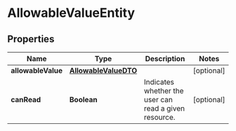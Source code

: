 # AllowableValueEntity

## Properties
Name | Type | Description | Notes
------------ | ------------- | ------------- | -------------
**allowableValue** | [**AllowableValueDTO**](AllowableValueDTO.md) |  |  [optional]
**canRead** | **Boolean** | Indicates whether the user can read a given resource. |  [optional]
